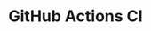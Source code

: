 # GitHub Actions CI




































































































































































































































































































































































































































































































































































































































































































































































































































































































































































































































































































































































































































































































